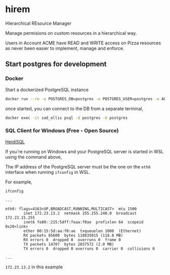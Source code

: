 # hirem

HIerarchical REsource Manager

Manage permisions on custom resources in a hierarchical way.

Users in Account ACME have READ and WRITE access on Pizza resources as never been easier to implement, manage and enforce.

## Start postgres for development

### Docker

Start a dockerized PostgreSQL instance

```bash
docker run --rm -e POSTGRES_DB=postgres -e POSTGRES_USER=postgres -e ALLOW_EMPTY_PASSWORD=yes -p 5432:5432 bitnami/postgresql:11.6.0
```

once started, you can connect to the DB from a separate terminal,

```bash
docker exec -it sad_ellis psql -d postgres -U postgres
```

### SQL Client for Windows (Free - Open Source)

[HeidiSQL](https://www.heidisql.com/)

If you're running on Windows and your PostgreSQL server is started in WSL using the command above,

The IP address of the PostgreSQL server must be the one on the `eth0` interface when running `ifconfig` in WSL.

For example,

``` text
ifconfig

...

eth0: flags=4163<UP,BROADCAST,RUNNING,MULTICAST>  mtu 1500
        inet 172.23.13.2  netmask 255.255.240.0  broadcast 172.23.15.255
        inet6 fe80::215:5dff:feaa:f0ae  prefixlen 64  scopeid 0x20<link>
        ether 00:15:5d:aa:f0:ae  txqueuelen 1000  (Ethernet)
        RX packets 85600  bytes 118835015 (118.8 MB)
        RX errors 0  dropped 0  overruns 0  frame 0
        TX packets 14707  bytes 2037572 (2.0 MB)
        TX errors 0  dropped 0 overruns 0  carrier 0  collisions 0

...

```

`172.23.13.2` in this example
